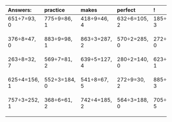| Answers: | practice | makes | perfect | ! |
| :--- | :--- | :--- | :--- | :--- |
| 651÷7=93, 0 | 775÷9=86, 1 | 418÷9=46, 4 | 632÷6=105, 2 | 185÷7=26, 3 | 
|   |   |   |   |   | 
|   |   |   |   |   | 
|   |   |   |   |   | 
| 376÷8=47, 0 | 883÷9=98, 1 | 863÷3=287, 2 | 570÷2=285, 0 | 272÷2=136, 0 | 
|   |   |   |   |   | 
|   |   |   |   |   | 
|   |   |   |   |   | 
| 263÷8=32, 7 | 569÷7=81, 2 | 639÷5=127, 4 | 280÷2=140, 0 | 623÷2=311, 1 | 
|   |   |   |   |   | 
|   |   |   |   |   | 
|   |   |   |   |   | 
| 625÷4=156, 1 | 552÷3=184, 0 | 541÷8=67, 5 | 272÷9=30, 2 | 885÷9=98, 3 | 
|   |   |   |   |   | 
|   |   |   |   |   | 
|   |   |   |   |   | 
| 757÷3=252, 1 | 368÷6=61, 2 | 742÷4=185, 2 | 564÷3=188, 0 | 705÷7=100, 5 | 
|   |   |   |   |   | 
|   |   |   |   |   | 
|   |   |   |   |   | 

